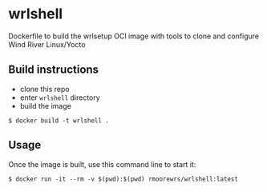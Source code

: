 # wrlshell
Dockerfile to build the wrlsetup OCI image with tools to clone and configure Wind River Linux/Yocto

## Build instructions

- clone this repo
- enter `wrlshell` directory
- build the image
```
$ docker build -t wrlshell .
```

## Usage
Once the image is built, use this command line to start it:
```
$ docker run -it --rm -v $(pwd):$(pwd) rmoorewrs/wrlshell:latest
```
